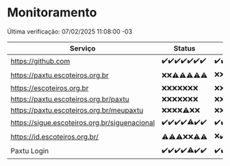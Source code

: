 # Monitoramento

Última verificação: 07/02/2025 11:08:00 -03

|Serviço|Status|Últimas 24h|
|---|---|---|
|https://github.com|<span title="2025-01-31: OK=23">✔️</span><span title="2025-02-01: OK=23">✔️</span><span title="2025-02-02: OK=23">✔️</span><span title="2025-02-03: OK=23">✔️</span><span title="2025-02-04: OK=23">✔️</span><span title="2025-02-05: OK=23">✔️</span><span title="2025-02-06: OK=13">✔️</span>|<span title="06/02/2025 11:08:00 -03 : 200">✔️</span><span title="06/02/2025 12:08:00 -03 : 200">✔️</span><span title="06/02/2025 13:08:00 -03 : 200">✔️</span><span title="06/02/2025 14:07:00 -03 : 200">✔️</span><span title="06/02/2025 15:11:00 -03 : 200">✔️</span><span title="06/02/2025 16:06:00 -03 : 200">✔️</span><span title="06/02/2025 17:08:00 -03 : 200">✔️</span><span title="06/02/2025 18:07:00 -03 : 200">✔️</span><span title="06/02/2025 19:08:00 -03 : 200">✔️</span><span title="06/02/2025 20:08:00 -03 : 200">✔️</span><span title="06/02/2025 21:40:00 -03 : 200">✔️</span><span title="06/02/2025 23:09:00 -03 : 200">✔️</span><span title="07/02/2025 00:13:00 -03 : 200">✔️</span><span title="07/02/2025 01:10:00 -03 : 200">✔️</span><span title="07/02/2025 02:08:00 -03 : 200">✔️</span><span title="07/02/2025 03:12:00 -03 : 200">✔️</span><span title="07/02/2025 04:08:00 -03 : 200">✔️</span><span title="07/02/2025 05:11:00 -03 : 200">✔️</span><span title="07/02/2025 06:08:00 -03 : 200">✔️</span><span title="07/02/2025 07:08:00 -03 : 200">✔️</span><span title="07/02/2025 08:06:00 -03 : 200">✔️</span><span title="07/02/2025 09:14:00 -03 : 200">✔️</span><span title="07/02/2025 10:14:00 -03 : 200">✔️</span><span title="07/02/2025 11:08:00 -03 : 200">✔️</span>|
|https://paxtu.escoteiros.org.br|<span title="2025-01-31: Falhas=23">❌</span><span title="2025-02-01: Falhas=23">❌</span><span title="2025-02-02: OK=1, Falhas=22">⚠️</span><span title="2025-02-03: OK=4, Falhas=19">⚠️</span><span title="2025-02-04: OK=3, Falhas=20">⚠️</span><span title="2025-02-05: OK=1, Falhas=22">⚠️</span><span title="2025-02-06: OK=1, Falhas=12">⚠️</span>|<span title="06/02/2025 11:08:00 -03 : 403">❌</span><span title="06/02/2025 12:08:00 -03 : 403">❌</span><span title="06/02/2025 13:08:00 -03 : 403">❌</span><span title="06/02/2025 14:07:00 -03 : 403">❌</span><span title="06/02/2025 15:11:00 -03 : 403">❌</span><span title="06/02/2025 16:06:00 -03 : 403">❌</span><span title="06/02/2025 17:08:00 -03 : 403">❌</span><span title="06/02/2025 18:07:00 -03 : 403">❌</span><span title="06/02/2025 19:08:00 -03 : 403">❌</span><span title="06/02/2025 20:08:00 -03 : 200">✔️</span><span title="06/02/2025 21:40:00 -03 : 403">❌</span><span title="06/02/2025 23:09:00 -03 : 403">❌</span><span title="07/02/2025 00:13:00 -03 : 403">❌</span><span title="07/02/2025 01:10:00 -03 : 403">❌</span><span title="07/02/2025 02:08:00 -03 : 403">❌</span><span title="07/02/2025 03:12:00 -03 : 403">❌</span><span title="07/02/2025 04:08:00 -03 : 403">❌</span><span title="07/02/2025 05:11:00 -03 : 403">❌</span><span title="07/02/2025 06:08:00 -03 : 403">❌</span><span title="07/02/2025 07:08:00 -03 : 403">❌</span><span title="07/02/2025 08:06:00 -03 : 403">❌</span><span title="07/02/2025 09:14:00 -03 : 403">❌</span><span title="07/02/2025 10:14:00 -03 : 403">❌</span><span title="07/02/2025 11:08:00 -03 : 403">❌</span>|
|https://escoteiros.org.br|<span title="2025-01-31: Falhas=23">❌</span><span title="2025-02-01: Falhas=23">❌</span><span title="2025-02-02: Falhas=23">❌</span><span title="2025-02-03: Falhas=23">❌</span><span title="2025-02-04: Falhas=23">❌</span><span title="2025-02-05: Falhas=23">❌</span><span title="2025-02-06: Falhas=13">❌</span>|<span title="06/02/2025 11:08:00 -03 : 403">❌</span><span title="06/02/2025 12:08:00 -03 : 403">❌</span><span title="06/02/2025 13:08:00 -03 : 403">❌</span><span title="06/02/2025 14:07:00 -03 : 403">❌</span><span title="06/02/2025 15:11:00 -03 : 403">❌</span><span title="06/02/2025 16:06:00 -03 : 403">❌</span><span title="06/02/2025 17:08:00 -03 : 403">❌</span><span title="06/02/2025 18:07:00 -03 : 403">❌</span><span title="06/02/2025 19:08:00 -03 : 403">❌</span><span title="06/02/2025 20:09:00 -03 : 403">❌</span><span title="06/02/2025 21:40:00 -03 : 403">❌</span><span title="06/02/2025 23:09:00 -03 : 403">❌</span><span title="07/02/2025 00:13:00 -03 : 403">❌</span><span title="07/02/2025 01:10:00 -03 : 403">❌</span><span title="07/02/2025 02:08:00 -03 : 403">❌</span><span title="07/02/2025 03:12:00 -03 : 403">❌</span><span title="07/02/2025 04:08:00 -03 : 403">❌</span><span title="07/02/2025 05:11:00 -03 : 403">❌</span><span title="07/02/2025 06:08:00 -03 : 403">❌</span><span title="07/02/2025 07:08:00 -03 : 403">❌</span><span title="07/02/2025 08:06:00 -03 : 403">❌</span><span title="07/02/2025 09:14:00 -03 : 403">❌</span><span title="07/02/2025 10:14:00 -03 : 403">❌</span><span title="07/02/2025 11:08:00 -03 : 403">❌</span>|
|https://paxtu.escoteiros.org.br/paxtu|<span title="2025-01-31: Falhas=23">❌</span><span title="2025-02-01: Falhas=23">❌</span><span title="2025-02-02: Falhas=23">❌</span><span title="2025-02-03: Falhas=23">❌</span><span title="2025-02-04: Falhas=23">❌</span><span title="2025-02-05: Falhas=23">❌</span><span title="2025-02-06: Falhas=13">❌</span>|<span title="06/02/2025 11:08:00 -03 : 403">❌</span><span title="06/02/2025 12:08:00 -03 : 403">❌</span><span title="06/02/2025 13:08:00 -03 : 403">❌</span><span title="06/02/2025 14:07:00 -03 : 403">❌</span><span title="06/02/2025 15:11:00 -03 : 403">❌</span><span title="06/02/2025 16:06:00 -03 : 403">❌</span><span title="06/02/2025 17:08:00 -03 : 403">❌</span><span title="06/02/2025 18:07:00 -03 : 403">❌</span><span title="06/02/2025 19:08:00 -03 : 403">❌</span><span title="06/02/2025 20:09:00 -03 : 403">❌</span><span title="06/02/2025 21:40:00 -03 : 403">❌</span><span title="06/02/2025 23:09:00 -03 : 403">❌</span><span title="07/02/2025 00:13:00 -03 : 403">❌</span><span title="07/02/2025 01:10:00 -03 : 403">❌</span><span title="07/02/2025 02:08:00 -03 : 403">❌</span><span title="07/02/2025 03:12:00 -03 : 403">❌</span><span title="07/02/2025 04:08:00 -03 : 403">❌</span><span title="07/02/2025 05:11:00 -03 : 403">❌</span><span title="07/02/2025 06:08:00 -03 : 403">❌</span><span title="07/02/2025 07:08:00 -03 : 403">❌</span><span title="07/02/2025 08:06:00 -03 : 403">❌</span><span title="07/02/2025 09:14:00 -03 : 403">❌</span><span title="07/02/2025 10:14:00 -03 : 403">❌</span><span title="07/02/2025 11:08:00 -03 : 403">❌</span>|
|https://paxtu.escoteiros.org.br/meupaxtu|<span title="2025-01-31: Falhas=23">❌</span><span title="2025-02-01: Falhas=23">❌</span><span title="2025-02-02: Falhas=23">❌</span><span title="2025-02-03: Falhas=23">❌</span><span title="2025-02-04: OK=1, Falhas=22">⚠️</span><span title="2025-02-05: Falhas=23">❌</span><span title="2025-02-06: Falhas=13">❌</span>|<span title="06/02/2025 11:08:00 -03 : 403">❌</span><span title="06/02/2025 12:08:00 -03 : 403">❌</span><span title="06/02/2025 13:08:00 -03 : 403">❌</span><span title="06/02/2025 14:07:00 -03 : 403">❌</span><span title="06/02/2025 15:11:00 -03 : 403">❌</span><span title="06/02/2025 16:06:00 -03 : 403">❌</span><span title="06/02/2025 17:08:00 -03 : 403">❌</span><span title="06/02/2025 18:07:00 -03 : 403">❌</span><span title="06/02/2025 19:08:00 -03 : 403">❌</span><span title="06/02/2025 20:09:00 -03 : 403">❌</span><span title="06/02/2025 21:40:00 -03 : 403">❌</span><span title="06/02/2025 23:09:00 -03 : 403">❌</span><span title="07/02/2025 00:13:00 -03 : 403">❌</span><span title="07/02/2025 01:10:00 -03 : 403">❌</span><span title="07/02/2025 02:08:00 -03 : 403">❌</span><span title="07/02/2025 03:12:00 -03 : 403">❌</span><span title="07/02/2025 04:08:00 -03 : 403">❌</span><span title="07/02/2025 05:11:00 -03 : 403">❌</span><span title="07/02/2025 06:08:00 -03 : 403">❌</span><span title="07/02/2025 07:08:00 -03 : 403">❌</span><span title="07/02/2025 08:06:00 -03 : 403">❌</span><span title="07/02/2025 09:14:00 -03 : 403">❌</span><span title="07/02/2025 10:14:00 -03 : 403">❌</span><span title="07/02/2025 11:08:00 -03 : 403">❌</span>|
|https://sigue.escoteiros.org.br/siguenacional|<span title="2025-01-31: OK=23">✔️</span><span title="2025-02-01: OK=23">✔️</span><span title="2025-02-02: OK=23">✔️</span><span title="2025-02-03: OK=23">✔️</span><span title="2025-02-04: OK=21, Falhas=2">⚠️</span><span title="2025-02-05: OK=23">✔️</span><span title="2025-02-06: OK=13">✔️</span>|<span title="06/02/2025 11:08:00 -03 : 200">✔️</span><span title="06/02/2025 12:08:00 -03 : 200">✔️</span><span title="06/02/2025 13:08:00 -03 : 200">✔️</span><span title="06/02/2025 14:07:00 -03 : 200">✔️</span><span title="06/02/2025 15:11:00 -03 : 200">✔️</span><span title="06/02/2025 16:06:00 -03 : 200">✔️</span><span title="06/02/2025 17:08:00 -03 : 200">✔️</span><span title="06/02/2025 18:07:00 -03 : 200">✔️</span><span title="06/02/2025 19:08:00 -03 : 200">✔️</span><span title="06/02/2025 20:09:00 -03 : 200">✔️</span><span title="06/02/2025 21:40:00 -03 : 200">✔️</span><span title="06/02/2025 23:09:00 -03 : 200">✔️</span><span title="07/02/2025 00:13:00 -03 : 200">✔️</span><span title="07/02/2025 01:10:00 -03 : 200">✔️</span><span title="07/02/2025 02:08:00 -03 : 200">✔️</span><span title="07/02/2025 03:12:00 -03 : 200">✔️</span><span title="07/02/2025 04:08:00 -03 : 200">✔️</span><span title="07/02/2025 05:11:00 -03 : 200">✔️</span><span title="07/02/2025 06:08:00 -03 : 200">✔️</span><span title="07/02/2025 07:08:00 -03 : 200">✔️</span><span title="07/02/2025 08:06:00 -03 : 200">✔️</span><span title="07/02/2025 09:14:00 -03 : 200">✔️</span><span title="07/02/2025 10:14:00 -03 : 200">✔️</span><span title="07/02/2025 11:08:00 -03 : 200">✔️</span>|
|https://id.escoteiros.org.br/|<span title="2025-01-31: OK=1, Falhas=22">⚠️</span><span title="2025-02-01: OK=1, Falhas=22">⚠️</span><span title="2025-02-02: OK=2, Falhas=21">⚠️</span><span title="2025-02-03: Falhas=23">❌</span><span title="2025-02-04: Falhas=23">❌</span><span title="2025-02-05: OK=3, Falhas=20">⚠️</span><span title="2025-02-06: OK=1, Falhas=12">⚠️</span>|<span title="06/02/2025 11:08:00 -03 : 403">❌</span><span title="06/02/2025 12:08:00 -03 : 200">✔️</span><span title="06/02/2025 13:08:00 -03 : 403">❌</span><span title="06/02/2025 14:07:00 -03 : 200">✔️</span><span title="06/02/2025 15:11:00 -03 : 403">❌</span><span title="06/02/2025 16:06:00 -03 : 403">❌</span><span title="06/02/2025 17:08:00 -03 : 403">❌</span><span title="06/02/2025 18:07:00 -03 : 200">✔️</span><span title="06/02/2025 19:08:00 -03 : 403">❌</span><span title="06/02/2025 20:09:00 -03 : 403">❌</span><span title="06/02/2025 21:40:00 -03 : 403">❌</span><span title="06/02/2025 23:09:00 -03 : 403">❌</span><span title="07/02/2025 00:13:00 -03 : 403">❌</span><span title="07/02/2025 01:10:00 -03 : 403">❌</span><span title="07/02/2025 02:08:00 -03 : 403">❌</span><span title="07/02/2025 03:12:00 -03 : 403">❌</span><span title="07/02/2025 04:08:00 -03 : 403">❌</span><span title="07/02/2025 05:11:00 -03 : 403">❌</span><span title="07/02/2025 06:08:00 -03 : 403">❌</span><span title="07/02/2025 07:08:00 -03 : 403">❌</span><span title="07/02/2025 08:06:00 -03 : 403">❌</span><span title="07/02/2025 09:14:00 -03 : 403">❌</span><span title="07/02/2025 10:14:00 -03 : 403">❌</span><span title="07/02/2025 11:08:00 -03 : 403">❌</span>|
|Paxtu Login|<span title="2025-01-31: OK=23">✔️</span><span title="2025-02-01: OK=23">✔️</span><span title="2025-02-02: OK=23">✔️</span><span title="2025-02-03: OK=23">✔️</span><span title="2025-02-04: OK=21, Falhas=2">⚠️</span><span title="2025-02-05: OK=23">✔️</span><span title="2025-02-06: OK=13">✔️</span>|<span title="06/02/2025 11:08:00 -03 : 200">✔️</span><span title="06/02/2025 12:08:00 -03 : 200">✔️</span><span title="06/02/2025 13:08:00 -03 : 200">✔️</span><span title="06/02/2025 14:07:00 -03 : 200">✔️</span><span title="06/02/2025 15:11:00 -03 : 200">✔️</span><span title="06/02/2025 16:06:00 -03 : 200">✔️</span><span title="06/02/2025 17:08:00 -03 : 200">✔️</span><span title="06/02/2025 18:07:00 -03 : 200">✔️</span><span title="06/02/2025 19:08:00 -03 : 200">✔️</span><span title="06/02/2025 20:09:00 -03 : 200">✔️</span><span title="06/02/2025 21:40:00 -03 : 200">✔️</span><span title="06/02/2025 23:09:00 -03 : 200">✔️</span><span title="07/02/2025 00:13:00 -03 : 200">✔️</span><span title="07/02/2025 01:10:00 -03 : 200">✔️</span><span title="07/02/2025 02:08:00 -03 : 200">✔️</span><span title="07/02/2025 03:12:00 -03 : 200">✔️</span><span title="07/02/2025 04:08:00 -03 : 200">✔️</span><span title="07/02/2025 05:11:00 -03 : 200">✔️</span><span title="07/02/2025 06:08:00 -03 : 200">✔️</span><span title="07/02/2025 07:08:00 -03 : 200">✔️</span><span title="07/02/2025 08:06:00 -03 : 200">✔️</span><span title="07/02/2025 09:14:00 -03 : 200">✔️</span><span title="07/02/2025 10:14:00 -03 : 200">✔️</span><span title="07/02/2025 11:08:00 -03 : 200">✔️</span>|
